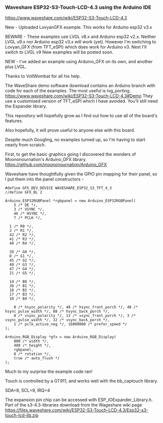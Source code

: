 ### Waveshare ESP32-S3-Touch-LCD-4.3 using the Arduino IDE

https://www.waveshare.com/wiki/ESP32-S3-Touch-LCD-4.3

New - Uploaded LovyanGFX example. This works for Arduino esp32 v3.x

BEWARE - These examples use LVGL v8.x and Arduino esp32 v2.x.
Neither LVGL v9.x nor Arduino esp32 v3.x will work (yet).
However I'm switching to Lovyan_GFX (from TFT_eSPI)  which does work for Arduino v3.
Next I'll switch to LVGL v9
New examples will be posted soon.

NEW - I've added an example using Arduino_GFX on its own, and another plus LVGL.

Thanks to VollWombat for all his help.

The WaveShare demo software download contains an Arduino branch with code for each of the examples. The most useful is lvg_porting.
https://www.waveshare.com/wiki/ESP32-S3-Touch-LCD-4.3#Demo
They use a customised version of TFT_eSPI which I have avoided. You'll still need the Expander library.

This repository will hopefully grow as I find out how to use all of the board's features.

Also hopefully, it will prove useful to anyone else with this board.

Despite much Googling, no examples turned up, so I'm having to start nearly from scratch.

First, to get the basic graphics going I discovered the wonders of Moononournation's Arduino_GFX library.
https://github.com/moononournation/Arduino_GFX

Waveshare have thoughtfully given the GPIO pin mapping for their panel, so I put them into the panel constructors -
```
#define GFX_DEV_DEVICE WAVESHARE_ESP32_S3_TFT_4_3
//define GFX_BL 2

Arduino_ESP32RGBPanel *rgbpanel = new Arduino_ESP32RGBPanel(
    5 /* DE */,
    3 /* VSYNC */,
    46 /* HSYNC */,
    7 /* PCLK */,

  1 /* R0 */,
  2 /* R1 */,
  42 /* R2 */,
  41 /* R3 */,
  40 /* R4 */,

  39 /* G0 */,
  0 /* G1 */,
  45 /* G2 */,
  48 /* G3 */,
  47 /* G4 */,
  21 /* G5 */,

  14 /* B0 */,
  38 /* B1 */,
  18 /* B2 */,
  17 /* B3 */,
  10 /* B4 */,

    0 /* hsync_polarity */, 40 /* hsync_front_porch */, 48 /* hsync_pulse_width */, 88 /* hsync_back_porch */,
    0 /* vsync_polarity */, 13 /* vsync_front_porch */, 3 /* vsync_pulse_width */, 32 /* vsync_back_porch */,
    1 /* pclk_active_neg */, 16000000 /* prefer_speed */
);

Arduino_RGB_Display *gfx = new Arduino_RGB_Display(
    800 /* width */,
    480 /* height */, 
    rgbpanel, 
    0 /* rotation */, 
    true /* auto_flush */
);
```
Much to my surprise the example code ran!

Touch is controlled by a GT911, and works well with the bb_captouch library.

SDA=8, SCL=9, IRQ=4

The expansion pin chip can be accessed with ESP_IOExpander_Library.h.
Part of the  s3-4.3-libraries download from the Wageshare wiki page
https://files.waveshare.com/wiki/ESP32-S3-Touch-LCD-4.3/Esp32-s3-touch-lcd-lib.zip 

